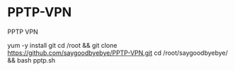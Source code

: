 # PPTP-VPN
PPTP VPN

yum -y install git
cd /root && git clone https://github.com/saygoodbyebye/PPTP-VPN.git
cd /root/saygoodbyebye/ && bash pptp.sh
